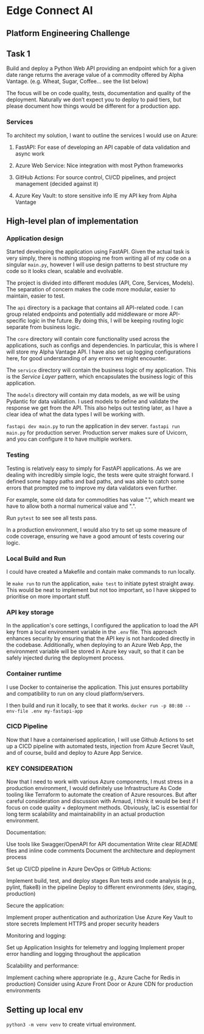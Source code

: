 # Edge Connect AI
## Platform Engineering Challenge

## Task 1
Build and deploy a Python Web API providing an endpoint which for a given date range returns the
average value of a commodity offered by Alpha Vantage. (e.g. Wheat, Sugar, Coffee… see the list
below)

The focus will be on code quality, tests, documentation and quality of the deployment. Naturally we
don’t expect you to deploy to paid tiers, but please document how things would be different for a
production app.

### Services
To architect my solution, I want to outline the services I would use on Azure:

1. FastAPI: For ease of developing an API capable of data validation and async work

2. Azure Web Service: Nice integration with most Python frameworks

3. GitHub Actions: For source control, CI/CD pipelines, and project management (decided against it)

4. Azure Key Vault: to store sensitive info IE my API key from Alpha Vantage


## High-level plan of implementation
### Application design
Started developing the application using FastAPI. Given the actual task is very simply, there is nothing stopping me from writing all of my code on a singular `main.py`, however I will use design patterns to best structure my code so it looks clean, scalable and evolvable.

The project is divided into different modules (API, Core, Services, Models). The separation of concern makes the code more modular, easier to maintain, easier to test. 

The `api` directory is a package that contains all API-related code. I can group related endpoints and potentially add middleware or more API-specific logic in the future. By doing this, I will be keeping routing logic separate from business logic. 

The `core` directory will contain core functionality used across the applications, such as configs and dependencies. In particular, this is where I will store my Alpha Vantage API. I have also set up logging configurations here, for good understanding of any errors we might encounter. 

The `service` directory will contain the business logic of my application. This is the *Service Layer* pattern, which encapsulates the business logic of this application.

The `models` directory will contain my data models, as we will be using Pydantic for data validation. I used models to define and validate the response we get from the API. This also helps out testing later, as I have a clear idea of what the data types I will be working with.

`fastapi dev main.py` to run the application in dev server. `fastapi run main.py` for production server. Production server makes sure of Uvicorn, and you can configure it to have multiple workers. 

### Testing
Testing is relatively easy to simply for FastAPI applications. As we are dealing with incredibly simple logic, the tests were quite straight forward. I defined some happy paths and bad paths, and was able to catch some errors that prompted me to improve my data validators even further. 

For example, some old data for commodities has value ".", which meant we have to allow both a normal numerical value and ".".

Run `pytest` to see see all tests pass. 

In a production environment, I would also try to set up some measure of code coverage, ensuring we have a good amount of tests covering our logic.

### Local Build and Run
I could have created a Makefile and contain make commands to run locally. 

Ie `make run` to run the application, `make test` to initiate pytest straight away. This would be neat to implement but not too important, so I have skipped to prioritise on more important stuff. 

### API key storage
In the application's core settings, I configured the application to load the API key from a local environment variable in the `.env` file. This approach enhances security by ensuring that the API key is not hardcoded directly in the codebase. Additionally, when deploying to an Azure Web App, the environment variable will be stored in Azure key vault, so that it can be safely injected during the deployment process.

### Container runtime 
I use Docker to containerise the application. This just ensures portability and compatibility to run on any cloud platform/servers. 

I then build and run it locally, to see that it works. `docker run -p 80:80 --env-file .env my-fastapi-app`

### CICD Pipeline
Now that I have a containerised application, I will use Github Actions to set up a CICD pipeline with automated tests, injection from Azure Secret Vault, and of course, build and deploy to Azure App Service.

### KEY CONSIDERATION
Now that I need to work with various Azure components, I must stress in a production environment, I would definitely use Infrastructure As Code tooling like Terraform to automate the creation of Azure resources. But after careful consideration and discussion with Arnaud, I think it would be best if I focus on code quality + deployment methods. Obviously, IaC is essential for long term scalability and maintainability in an actual production environment.  

Documentation:

Use tools like Swagger/OpenAPI for API documentation
Write clear README files and inline code comments
Document the architecture and deployment process


Set up CI/CD pipeline in Azure DevOps or GitHub Actions:

Implement build, test, and deploy stages
Run tests and code analysis (e.g., pylint, flake8) in the pipeline
Deploy to different environments (dev, staging, production)


Secure the application:

Implement proper authentication and authorization
Use Azure Key Vault to store secrets
Implement HTTPS and proper security headers


Monitoring and logging:

Set up Application Insights for telemetry and logging
Implement proper error handling and logging throughout the application


Scalability and performance:

Implement caching where appropriate (e.g., Azure Cache for Redis in production)
Consider using Azure Front Door or Azure CDN for production environments

## Setting up local env
`python3 -m venv venv` to create virtual environment. 

